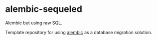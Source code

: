 # alembic-sequeled

Alembic but using raw SQL.

Template repository for using [alembic][alembic-latest] as a database migration
solution.

[alembic-latest]: https://alembic.sqlalchemy.org/en/latest/
